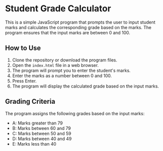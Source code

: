 # Student Grade Calculator

This is a simple JavaScript program that prompts the user to input student marks and calculates the corresponding grade based on the marks. The program ensures that the input marks are between 0 and 100.

## How to Use

1. Clone the repository or download the program files.
2. Open the `index.html` file in a web browser.
3. The program will prompt you to enter the student's marks.
4. Enter the marks as a number between 0 and 100.
5. Press Enter.
6. The program will display the calculated grade based on the input marks.

## Grading Criteria

The program assigns the following grades based on the input marks:

- A: Marks greater than 79
- B: Marks between 60 and 79
- C: Marks between 50 and 59
- D: Marks between 40 and 49
- E: Marks less than 40

